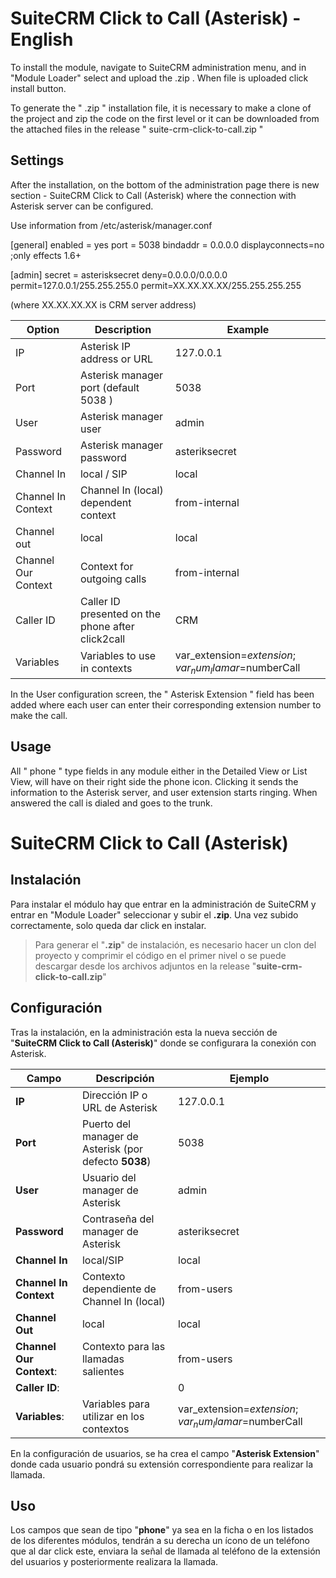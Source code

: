 # SuiteCRM Click to Call (Asterisk) - English

To install the module, navigate to SuiteCRM administration menu, and in "Module Loader" select and upload the .zip . When file is uploaded click install button.

To generate the " .zip " installation file, it is necessary to make a clone of the project and zip the code on the first level or it can be downloaded from the attached files in the release " suite-crm-click-to-call.zip "

## Settings
After the installation, on the bottom of the administration page there is new section - SuiteCRM Click to Call (Asterisk) where the connection with Asterisk server can be configured.

Use information from /etc/asterisk/manager.conf

[general]
enabled = yes
port = 5038
bindaddr = 0.0.0.0
displayconnects=no ;only effects 1.6+

[admin]
secret = asterisksecret
deny=0.0.0.0/0.0.0.0
permit=127.0.0.1/255.255.255.0
permit=XX.XX.XX.XX/255.255.255.255

(where XX.XX.XX.XX is CRM server address)

| Option | Description | Example |
|-|-|-|
| IP	| Asterisk IP address or URL | 127.0.0.1 |
| Port |	Asterisk manager port (default 5038 )	| 5038 |
| User |	Asterisk manager user	| admin |
| Password |	Asterisk manager password	| asteriksecret |
| Channel In	| local / SIP	| local |
| Channel In Context	| Channel In (local) dependent context |	from-internal |
| Channel out	| local	| local |
| Channel Our Context |	Context for outgoing calls	| from-internal |
| Caller ID | Caller ID presented on the phone after click2call |	CRM |
|Variables |	Variables to use in contexts	| var_extension=$extension;var_num_llamar=$numberCall |

In the User configuration screen, the " Asterisk Extension " field has been added where each user can enter their corresponding extension number to make the call.

## Usage
All " phone " type fields in any module either in the Detailed View or List View, will have on their right side the phone icon. Clicking it sends the information to the Asterisk server, and user extension starts ringing. When answered the call is dialed and goes to the trunk.

# SuiteCRM Click to Call (Asterisk)



## Instalación

Para instalar el módulo hay que entrar en la administración de SuiteCRM y entrar en "Module Loader" seleccionar y subir el **.zip**. Una vez subido correctamente, solo queda dar click en instalar.

> Para generar el "**.zip**" de instalación, es necesario hacer un clon del proyecto y comprimir el código en el primer nivel o se puede descargar desde los archivos adjuntos en la release "**suite-crm-click-to-call.zip**"

## Configuración

Tras la instalación, en la administración esta la nueva sección de "**SuiteCRM Click to Call (Asterisk)**" donde se configurara la conexión con Asterisk.

| Campo | Descripción | Ejemplo |
|-|-|-|
| **IP** | Dirección IP o URL de Asterisk | 127.0.0.1 |
| **Port**| Puerto del manager de Asterisk (por defecto **5038**) | 5038 |
| **User**| Usuario del manager de Asterisk | admin |
| **Password**| Contraseña del manager de Asterisk| asteriksecret |
| **Channel In**| local/SIP| local |
| **Channel In Context**| Contexto dependiente de Channel In (local) | from-users |
| **Channel Out**| local | local |
| **Channel Our Context**:| Contexto para las llamadas salientes | from-users |
| **Caller ID**:| | 0 |
| **Variables**: | Variables para utilizar en los contextos | var_extension=$extension;var_num_llamar=$numberCall |

En la configuración de usuarios, se ha crea el campo "**Asterisk Extension**" donde cada usuario pondrá su extensión correspondiente para realizar la llamada.

## Uso

Los campos que sean de tipo "**phone**" ya sea en la ficha o en los listados de los diferentes módulos, tendrán a su derecha un ícono de un teléfono que al dar click este, enviara la señal de llamada al teléfono de la extensión del usuarios y posteriormente realizara la llamada.
